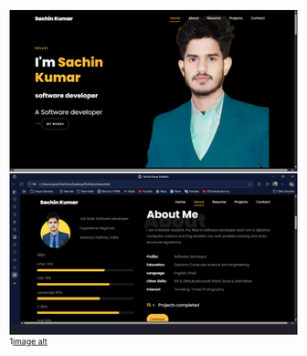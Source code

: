 ![image alt](https://github.com/mrsachingautam/OIBSIP/blob/portfolio1/bandicam%202025-10-09%2015-24-45-882.jpg?raw=true)
![image alt](https://github.com/mrsachingautam/OIBSIP/blob/portfolio1/bandicam%202025-10-09%2015-25-37-157.jpg?raw=true)
1[image alt](https://github.com/mrsachingautam/OIBSIP/blob/portfolio1/bandicam%202025-10-09%2015-26-31-361.jpg?raw=true)
